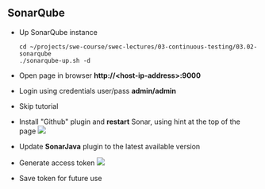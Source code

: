 
## SonarQube
* Up SonarQube instance
  ```
  cd ~/projects/swe-course/swec-lectures/03-continuous-testing/03.02-sonarqube
  ./sonarqube-up.sh -d
  ```
* Open page in browser **http://\<host-ip-address\>:9000**
* Login using credentials user/pass **admin/admin**
* Skip tutorial

* Install "Github" plugin and **restart** Sonar, using hint at the top of the page
  ![](https://github.com/swe-course/swec-lectures/raw/master/imgs/sonar-01.png)

* Update **SonarJava** plugin to the latest available version

* Generate access token
  ![](https://github.com/swe-course/swec-lectures/raw/master/imgs/sonar-02.png)

* Save token for future use
